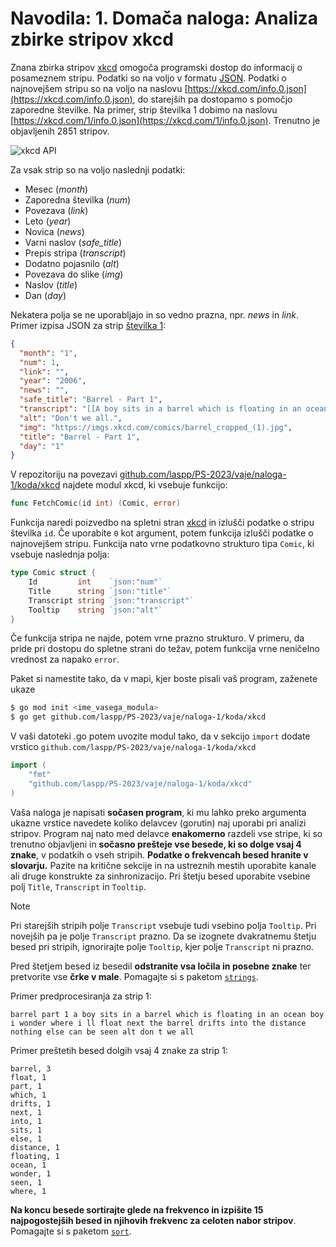 # Navodila: 1. Domača naloga: Analiza zbirke stripov xkcd

Znana zbirka stripov [xkcd](https://xkcd.com/) omogoča programski dostop do informacij o posameznem stripu. Podatki so na voljo v formatu [JSON](https://www.json.org/). Podatki o najnovejšem stripu so na voljo na naslovu [https://xkcd.com/info.0.json](https://xkcd.com/info.0.json), do starejših pa dostopamo s pomočjo zaporedne številke. Na primer, strip številka 1 dobimo na naslovu [https://xkcd.com/1/info.0.json](https://xkcd.com/1/info.0.json). Trenutno je objavljenih 2851 stripov.

![xkcd API](https://imgs.xkcd.com/comics/api.png)

Za vsak strip so na voljo naslednji podatki:

- Mesec (_month_)
- Zaporedna številka (_num_)
- Povezava (_link_)
- Leto (_year_)
- Novica (_news_)
- Varni naslov (_safe_title_)
- Prepis stripa (_transcript_)
- Dodatno pojasnilo (_alt_)
- Povezava do slike (_img_)
- Naslov (_title_)
- Dan (_day_)

Nekatera polja se ne uporabljajo in so vedno prazna, npr. _news_ in _link_. Primer izpisa JSON za strip [številka 1](https://xkcd.com/1/):

```json
{
  "month": "1",
  "num": 1,
  "link": "",
  "year": "2006",
  "news": "",
  "safe_title": "Barrel - Part 1",
  "transcript": "[[A boy sits in a barrel which is floating in an ocean.]]\nBoy: I wonder where I'll float next?\n[[The barrel drifts into the distance. Nothing else can be seen.]]\n{{Alt: Don't we all.}}",
  "alt": "Don't we all.",
  "img": "https://imgs.xkcd.com/comics/barrel_cropped_(1).jpg",
  "title": "Barrel - Part 1",
  "day": "1"
}
```

V repozitoriju na povezavi [github.com/laspp/PS-2023/vaje/naloga-1/koda/xkcd](https://github.com/laspp/PS-2023/tree/main/vaje/naloga-1/koda/xkcd) najdete modul xkcd, ki vsebuje funkcijo:

```Go
func FetchComic(id int) (Comic, error)
```

Funkcija naredi poizvedbo na spletni stran [xkcd](https://xkcd.com/) in izlušči podatke o stripu številka `id`. Če uporabite `0` kot argument, potem funkcija izlušči podatke o najnovejšem stripu. Funkcija nato vrne podatkovno strukturo tipa `Comic`, ki vsebuje naslednja polja:

```Go
type Comic struct {
	Id         int    `json:"num"`
	Title      string `json:"title"`
	Transcript string `json:"transcript"`
	Tooltip    string `json:"alt"`
}
```

Če funkcija stripa ne najde, potem vrne prazno strukturo. V primeru, da pride pri dostopu do spletne strani do težav, potem funkcija vrne neničelno vrednost za napako `error`.

Paket si namestite tako, da v mapi, kjer boste pisali vaš program, zaženete ukaze

```Bash
$ go mod init <ime_vasega_modula>
$ go get github.com/laspp/PS-2023/vaje/naloga-1/koda/xkcd
```

V vaši datoteki .go potem uvozite modul tako, da v sekcijo `import` dodate vrstico `github.com/laspp/PS-2023/vaje/naloga-1/koda/xkcd`

```Go
import (
    "fmt"
    "github.com/laspp/PS-2023/vaje/naloga-1/koda/xkcd"
)
```

Vaša naloga je napisati **sočasen program**, ki mu lahko preko argumenta ukazne vrstice navedete koliko delavcev (gorutin) naj uporabi pri analizi stripov. Program naj nato med delavce **enakomerno** razdeli vse stripe, ki so trenutno objavljeni in **sočasno prešteje vse besede, ki so dolge vsaj 4 znake**, v podatkih o vseh stripih. **Podatke o frekvencah besed hranite v slovarju.** Pazite na kritične sekcije in na ustreznih mestih uporabite kanale ali druge konstrukte za sinhronizacijo. Pri štetju besed uporabite vsebine polj `Title`, `Transcript` in `Tooltip`.

> [!NOTE]
> Pri starejših stripih polje `Transcript` vsebuje tudi vsebino polja `Tooltip`. Pri novejših pa je polje `Transcript` prazno. Da se izognete dvakratnemu štetju besed pri stripih, ignorirajte polje `Tooltip`, kjer polje `Transcript` ni prazno.

Pred štetjem besed iz besedil **odstranite vsa ločila in posebne znake** ter pretvorite vse **črke v male**. Pomagajte si s paketom [`strings`](https://pkg.go.dev/strings).

Primer predprocesiranja za strip 1:

```
barrel part 1 a boy sits in a barrel which is floating in an ocean boy i wonder where i ll float next the barrel drifts into the distance nothing else can be seen alt don t we all
```

Primer preštetih besed dolgih vsaj 4 znake za strip 1:

```
barrel, 3
float, 1
part, 1
which, 1
drifts, 1
next, 1
into, 1
sits, 1
else, 1
distance, 1
floating, 1
ocean, 1
wonder, 1
seen, 1
where, 1
```

**Na koncu besede sortirajte glede na frekvenco in izpišite 15 najpogostejših besed in njihovih frekvenc za celoten nabor stripov**. Pomagajte si s paketom [`sort`](https://pkg.go.dev/sort).
